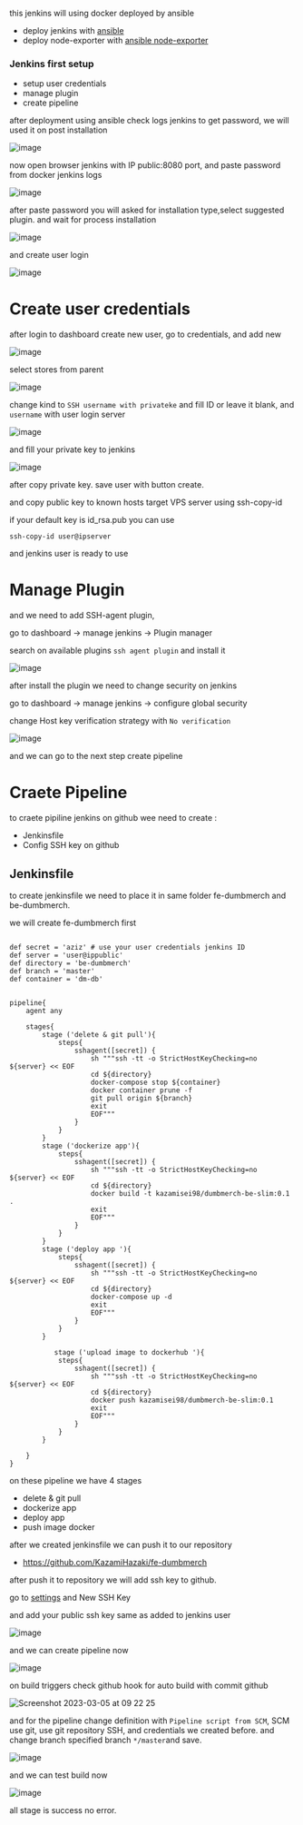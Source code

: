 this jenkins will using docker deployed by ansible 

- deploy jenkins with [ansible](https://github.com/KazamiHazaki/Dumbways-15/blob/main/ansible/install-grafana.yml)
- deploy node-exporter with [ansible node-exporter](https://github.com/KazamiHazaki/Dumbways-15/blob/main/ansible/Ansible_exporter.yml)

### Jenkins first setup

- setup user credentials
- manage plugin
- create pipeline

after deployment using ansible check logs jenkins to get password, we will used it on post installation

![image](https://user-images.githubusercontent.com/56806850/222907035-e9828665-421b-4a76-a8dd-5e6bfa82bb46.png)

now open browser jenkins with IP public:8080 port, and paste password from docker jenkins logs

![image](https://user-images.githubusercontent.com/56806850/222907057-48ceb066-9677-426c-94c6-bfbb46918736.png)

after paste password you will asked for installation type,select suggested plugin. and wait for process installation

![image](https://user-images.githubusercontent.com/56806850/222907104-4b36dc5d-239f-4131-bc55-97dafc8a9b41.png)

and create user login 

![image](https://user-images.githubusercontent.com/56806850/222908745-0195d936-bd75-4097-9e61-3c6a5753aec9.png)

# Create user credentials

after login to dashboard  create new user, go to credentials, and add new 

![image](https://user-images.githubusercontent.com/56806850/222913427-c8a6978c-abd5-4e89-953c-0dd7a1aba5ab.png)

select stores from parent

![image](https://user-images.githubusercontent.com/56806850/222936769-e01263b6-82fa-45de-8f1c-378d6afcf6f6.png)

change kind to `SSH username with privateke` and fill ID or leave it blank, and `username` with user login server

![image](https://user-images.githubusercontent.com/56806850/222936817-5d558a2b-cadf-4a2f-892c-d1c944c9437c.png)

and fill  your private key to jenkins 

![image](https://user-images.githubusercontent.com/56806850/222936888-4040bf76-9885-49dc-947e-a2a06690604c.png)

after copy private key. save user with button create.

and copy public key to known hosts target VPS server using ssh-copy-id


if your default key is id_rsa.pub you can use

```shell
ssh-copy-id user@ipserver
```

and  jenkins user is ready to use

# Manage Plugin

and we need to add SSH-agent plugin, 

go to dashboard -> manage jenkins -> Plugin manager

search on available plugins `ssh agent plugin` and install it 


![image](https://user-images.githubusercontent.com/56806850/222937157-24bfff87-6356-49e8-bf1f-846ac3023aac.png)

after install the plugin we need to change security on jenkins 

go to dashboard -> manage jenkins -> configure global security 

change Host key verification strategy with `No verification` 

![image](https://user-images.githubusercontent.com/56806850/222937259-8fc52d6a-7e83-4045-a1c3-93b00b98cbc0.png)

and we can go to the next step create pipeline

# Craete Pipeline

to craete pipiline jenkins on github  wee need to create : 

- Jenkinsfile
- Config SSH key on github

## Jenkinsfile

to create jenkinsfile we need to place it in same folder fe-dumbmerch and be-dumbmerch. 

we will create fe-dumbmerch first

```shell

def secret = 'aziz' # use your user credentials jenkins ID
def server = 'user@ippublic'
def directory = 'be-dumbmerch'
def branch = 'master'
def container = 'dm-db'


pipeline{
    agent any

    stages{
        stage ('delete & git pull'){
            steps{
                sshagent([secret]) {
                    sh """ssh -tt -o StrictHostKeyChecking=no ${server} << EOF
                    cd ${directory}
                    docker-compose stop ${container}
                    docker container prune -f
                    git pull origin ${branch}
                    exit
                    EOF"""
                }
            }
        }
        stage ('dockerize app'){
            steps{
                sshagent([secret]) {
                    sh """ssh -tt -o StrictHostKeyChecking=no ${server} << EOF
                    cd ${directory}
                    docker build -t kazamisei98/dumbmerch-be-slim:0.1 .
                    exit
                    EOF"""
                }
            }
        }
        stage ('deploy app '){
            steps{
                sshagent([secret]) {
                    sh """ssh -tt -o StrictHostKeyChecking=no ${server} << EOF
                    cd ${directory}
                    docker-compose up -d
                    exit
                    EOF"""
                }
            }
        }

           stage ('upload image to dockerhub '){
            steps{
                sshagent([secret]) {
                    sh """ssh -tt -o StrictHostKeyChecking=no ${server} << EOF
                    cd ${directory}
                    docker push kazamisei98/dumbmerch-be-slim:0.1
                    exit
                    EOF"""
                }
            }
        }

    }
}
```

on these pipeline we have 4 stages
- delete & git pull
- dockerize app
- deploy app
- push image docker 

after we created jenkinsfile we can push it to our repository 

- https://github.com/KazamiHazaki/fe-dumbmerch

after push it to repository we will add ssh key to github.

go to [settings](https://github.com/settings/keys) and New SSH Key

and add your public ssh key same as added to jenkins  user

![image](https://user-images.githubusercontent.com/56806850/222937970-e44a8f82-225b-4ea5-abb3-8e197e5bfbf4.png)

and we can create pipeline now

![image](https://user-images.githubusercontent.com/56806850/222938151-9003ec4b-a346-4f1b-9a88-b0c459a15695.png)

on build triggers check github hook for auto build with commit github

![Screenshot 2023-03-05 at 09 22 25](https://user-images.githubusercontent.com/56806850/222938267-e2a331f2-4f97-46f5-acca-51f8ec55d0ea.png)

and for the pipeline change definition with `Pipeline script from SCM`, SCM use git, use git repository SSH, and credentials we created before. and change 
branch specified branch `*/master`and save.

![image](https://user-images.githubusercontent.com/56806850/222938335-307ebe0b-860b-4136-9f82-dae84548ad98.png)

and we can test  build now 

![image](https://user-images.githubusercontent.com/56806850/222938452-26cc3e78-c6b9-45b5-b885-91d686ed0e19.png)

all stage is success no error.


